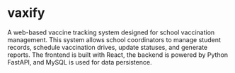 # vaxify
A web-based vaccine tracking system designed for school vaccination management. This system allows school coordinators to manage student records, schedule vaccination drives, update statuses, and generate reports. The frontend is built with React, the backend is powered by Python FastAPI, and MySQL is used for data persistence.
